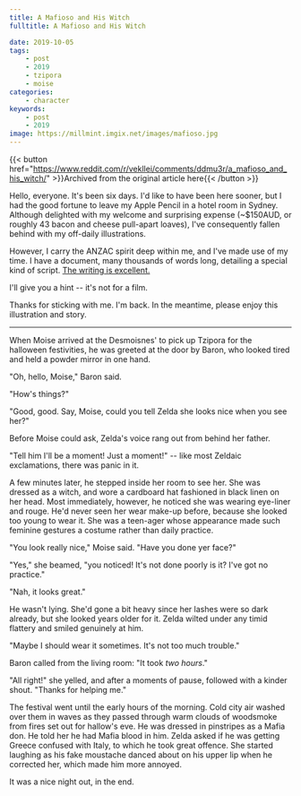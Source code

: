```yaml
---
title: A Mafioso and His Witch
fulltitle: A Mafioso and His Witch

date: 2019-10-05
tags:
    - post
    - 2019
    - tzipora
    - moise
categories:
    - character
keywords:
    - post
    - 2019
image: https://millmint.imgix.net/images/mafioso.jpg
---
```

{{< button href="https://www.reddit.com/r/vekllei/comments/ddmu3r/a_mafioso_and_his_witch/" >}}Archived from the original article here{{< /button >}}

Hello, everyone. It's been six days. I'd like to have been here sooner, but I had the good fortune to leave my Apple Pencil in a hotel room in Sydney. Although delighted with my welcome and surprising expense (\~$150AUD, or roughly 43 bacon and cheese pull-apart loaves), I've consequently fallen behind with my off-daily illustrations.

However, I carry the ANZAC spirit deep within me, and I've made use of my time. I have a document, many thousands of words long, detailing a special kind of script. [The writing is excellent.](https://imgur.com/lL3T32R)

I'll give you a hint -- it's not for a film.

Thanks for sticking with me. I'm back. In the meantime, please enjoy this illustration and story.

---

When Moise arrived at the Desmoisnes' to pick up Tzipora for the halloween festivities, he was greeted at the door by Baron, who looked tired and held a powder mirror in one hand.

"Oh, hello, Moise," Baron said.

"How's things?"

"Good, good. Say, Moise, could you tell Zelda she looks nice when you see her?"

Before Moise could ask, Zelda's voice rang out from behind her father.

"Tell him I'll be a moment! Just a moment!" -- like most Zeldaic exclamations, there was panic in it.

A few minutes later, he stepped inside her room to see her. She was dressed as a witch, and wore a cardboard hat fashioned in black linen on her head. Most immediately, however, he noticed she was wearing eye-liner and rouge. He'd never seen her wear make-up before, because she looked too young to wear it. She was a teen-ager whose appearance made such feminine gestures a costume rather than daily practice.

"You look really nice," Moise said. "Have you done yer face?"

"Yes," she beamed, "you noticed! It's not done poorly is it? I've got no practice."

"Nah, it looks great."

He wasn't lying. She'd gone a bit heavy since her lashes were so dark already, but she looked years older for it. Zelda wilted under any timid flattery and smiled genuinely at him.

"Maybe I should wear it sometimes. It's not too much trouble."

Baron called from the living room: "It took *two hours*."

"All right!" she yelled, and after a moments of pause, followed with a kinder shout. "Thanks for helping me."

The festival went until the early hours of the morning. Cold city air washed over them in waves as they passed through warm clouds of woodsmoke from fires set out for hallow's eve. He was dressed in pinstripes as a Mafia don. He told her he had Mafia blood in him. Zelda asked if he was getting Greece confused with Italy, to which he took great offence. She started laughing as his fake moustache danced about on his upper lip when he corrected her, which made him more annoyed.

It was a nice night out, in the end.
